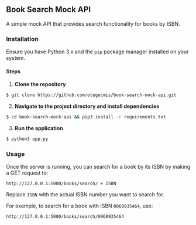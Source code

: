 ## Book Search Mock API

A simple mock API that provides search functionality for books by ISBN.

### Installation

Ensure you have Python 3.x and the `pip` package manager installed on your system.

#### Steps

1. **Clone the repository**

```sh
$ git clone https://github.com/otegecmis/book-search-mock-api.git
```

2. **Navigate to the project directory and install dependencies**

```sh
$ cd book-search-mock-api && pip3 install -r requirements.txt
```

3. **Run the application**

```sh
$ python3 app.py
```

### Usage

Once the server is running, you can search for a book by its ISBN by making a GET request to:

```http
http://127.0.0.1:5000/books/search/ + ISBN
```

Replace `ISBN` with the actual ISBN number you want to search for.

For example, to search for a book with ISBN `0060935464`, use:

```http
http://127.0.0.1:5000/books/search/0060935464
```
